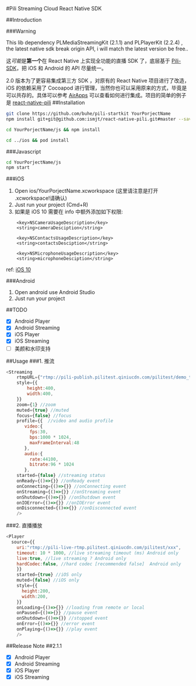 #Pili Streaming Cloud React Native SDK

##Introduction

###Warning

This lib dependency  PLMediaStreamingKit (2.1.1) and PLPlayerKit (2.2.4) , the latest native sdk break origin API, i will match the latest version be free..

这*可能*是**第一个**在 React Native 上实现全功能的直播 SDK 了，底层基于 [Pili-SDK](https://github.com/pili-engineering)，把 iOS 和 Android 的 API 尽量统一。

2.0 版本为了更容易集成第三方 SDK ，对原有的 React Native 项目进行了改造，iOS 的依赖采用了 Cocoapod 进行管理，当然你也可以采用原来的方式，毕竟是可以共存的。具体可以参考 [AirApps](https://github.com/airapps/airapps) 可以查看如何进行集成。项目的简单的例子是 [react-native-pili](https://github.com/airapps/react-native-living)
##Installation

```bash
git clone https://github.com/buhe/pili-startkit YourPorjectName
npm install git+git@github.com:ismjt/react-native-pili.git#master --save

cd YourPorjectName/js && npm install

cd ../ios && pod install
```

###Javascript

```bash
cd YourPorjectName/js
npm start
```

###iOS
1. Open ios/YourPorjectName.xcworkspace (这里请注意是打开 .xcworkspace!请确认)
2. Just run your project (Cmd+R)
3. 如果是 iOS 10 需要在 info 中额外添加如下权限:
```
    <key>NSCameraUsageDescription</key>    
    <string>cameraDesciption</string>

    <key>NSContactsUsageDescription</key>    
    <string>contactsDesciption</string>

    <key>NSMicrophoneUsageDescription</key>    
    <string>microphoneDesciption</string>
```    
ref: [iOS 10](http://www.jianshu.com/p/c212cde86877)


###Android
1. Open android use Android Studio
2. Just run your project

##TODO
- [x] Android Player
- [x] Android Streaming
- [x] iOS Player
- [x] iOS Streaming
- [ ] 美颜和水印支持

##Usage
###1. 推流
```javascript
<Streaming
    rtmpURL={"rtmp://pili-publish.pilitest.qiniucdn.com/pilitest/demo_test?key=6eeee8a82246636e"}
    style={{
        height:400,
        width:400,
    }}
    zoom={1} //zoom 
    muted={true} //muted
    focus={false} //focus
    profile={{  //video and audio profile
       video:{
         fps:30,
         bps:1000 * 1024,
         maxFrameInterval:48
       },
       audio:{
         rate:44100,
         bitrate:96 * 1024
       },
    started={false} //streaming status
    onReady={()=>{}} //onReady event
    onConnecting={()=>{}} //onConnecting event
    onStreaming={()=>{}} //onStreaming event
    onShutdown={()=>{}} //onShutdown event
    onIOError={()=>{}} //onIOError event
    onDisconnected={()=>{}} //onDisconnected event
    />
```
###2. 直播播放
```javascript
<Player
  source={{
    uri:"rtmp://pili-live-rtmp.pilitest.qiniucdn.com/pilitest/xxx",
    timeout: 10 * 1000, //live streaming timeout (ms) Android only
    live:true, //live streaming ? Android only
    hardCodec:false, //hard codec [recommended false]  Android only
    }}
    started={true} //iOS only
    muted={false} //iOS only
    style={{
      height:200,
      width:200,
    }}
    onLoading={()=>{}} //loading from remote or local
    onPaused={()=>{}} //pause event
    onShutdown={()=>{}} //stopped event
    onError={()=>{}} //error event
    onPlaying={()=>{}} //play event
    />
```
##Release Note
##2.1.1
- [x] Android Player
- [x] Android Streaming
- [x] iOS Player
- [x] iOS Streaming 
